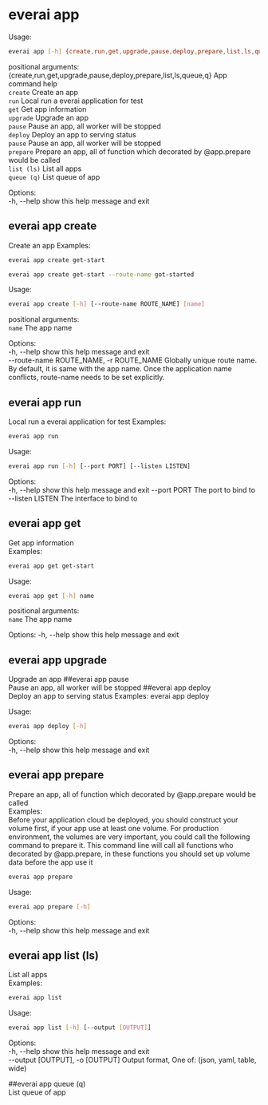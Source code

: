 # everai app
Usage:   
```bash
everai app [-h] {create,run,get,upgrade,pause,deploy,prepare,list,ls,queue,q} ...
```

positional arguments:
  {create,run,get,upgrade,pause,deploy,prepare,list,ls,queue,q}
                        App command help  
    `create`              Create an app  
    `run`                 Local run a everai application for test  
    `get`                 Get app information  
    `upgrade`             Upgrade an app  
    `pause`               Pause an app, all worker will be stopped  
    `deploy`              Deploy an app to serving status  
    `pause`               Pause an app, all worker will be stopped  
    `prepare`             Prepare an app, all of function which decorated by @app.prepare would be called  
    `list (ls)`           List all apps  
    `queue (q)`           List queue of app  

Options:  
  -h, --help            show this help message and exit

## everai app create             
Create an app
Examples:
```bash
everai app create get-start
```

```bash
everai app create get-start --route-name got-started
```

Usage: 
```bash 
everai app create [-h] [--route-name ROUTE_NAME] [name]
```

positional arguments:  
  `name`                  The app name  

Options:  
-h, --help            show this help message and exit  
--route-name ROUTE_NAME, -r ROUTE_NAME
                        Globally unique route name. By default, it is same with the app name. Once the application name conflicts, route-name needs to be set explicitly.

## everai app run                 
Local run a everai application for test
Examples:
```bash
everai app run
```

Usage: 
```bash 
everai app run [-h] [--port PORT] [--listen LISTEN]
```

Options:  
-h, --help       show this help message and exit
--port PORT      The port to bind to
--listen LISTEN  The interface to bind to

## everai app get                 
Get app information  
Examples:
```bash
everai app get get-start
```

Usage: 
```bash 
everai app get [-h] name
```

positional arguments:  
  `name`        The app name

Options:
-h, --help  show this help message and exit

## everai app upgrade             
Upgrade an app
##everai app pause               
Pause an app, all worker will be stopped
##everai app deploy              
Deploy an app to serving status
Examples:
 everai app deploy


Usage:  
```bash
everai app deploy [-h]
```

Options:  
-h, --help  show this help message and exit

## everai app prepare             
Prepare an app, all of function which decorated by @app.prepare would be called  
Examples:  
Before your application cloud be deployed, you should construct your volume first, if your app use at least one volume.
For production environment, the volumes are very important, you could call the following command to prepare it.
This command line will call all functions who decorated by @app.prepare, in these functions you should set up volume data before the app use it
```bash
everai app prepare
```

Usage: 
```bash 
everai app prepare [-h]
```

Options:  
-h, --help  show this help message and exit  

## everai app list (ls)           
List all apps  
Examples:
```bash
everai app list
```

Usage:  
```bash
everai app list [-h] [--output [OUTPUT]]
```

Options:  
-h, --help            show this help message and exit  
--output [OUTPUT], -o [OUTPUT]
                        Output format, One of: (json, yaml, table, wide)

##everai app queue (q)           
List queue of app

